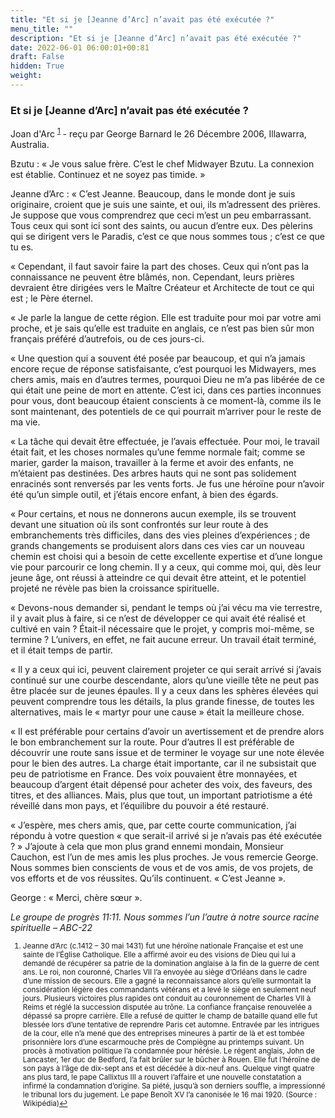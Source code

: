 ```yaml
---
title: "Et si je [Jeanne d’Arc] n’avait pas été exécutée ?"
menu_title: ""
description: "Et si je [Jeanne d’Arc] n’avait pas été exécutée ?"
date: 2022-06-01 06:00:01+00:81
draft: False
hidden: True
weight:
---
```

### Et si je [Jeanne d’Arc] n’avait pas été exécutée ?

Joan d'Arc <sup id="a1">[1](#f1)</sup> - reçu par George Barnard le 26 Décembre 2006, Illawarra, Australia.

Bzutu : « Je vous salue frère. C’est le chef Midwayer Bzutu. La connexion est établie. Continuez et ne soyez pas timide. »

Jeanne d’Arc : « C’est Jeanne. Beaucoup, dans le monde dont je suis originaire, croient que je suis une sainte, et oui, ils m’adressent des prières. Je suppose que vous comprendrez que ceci m’est un peu embarrassant. Tous ceux qui sont ici sont des saints, ou aucun d’entre eux. Des pèlerins qui se dirigent vers le Paradis, c’est ce que nous sommes tous ; c’est ce que tu es.

« Cependant, il faut savoir faire la part des choses. Ceux qui n’ont pas la connaissance ne peuvent être blâmés, non. Cependant, leurs prières devraient être dirigées vers le Maître Créateur et Architecte de tout ce qui est ; le Père éternel.

« Je parle la langue de cette région. Elle est traduite pour moi par votre ami proche, et je sais qu’elle est traduite en anglais, ce n’est pas bien sûr mon français préféré d’autrefois, ou de ces jours-ci.

« Une question qui a souvent été posée par beaucoup, et qui n’a jamais encore reçue de réponse satisfaisante, c’est pourquoi les Midwayers, mes chers amis, mais en d’autres termes, pourquoi Dieu ne m’a pas libérée de ce qui était une peine de mort en attente. C’est ici, dans ces parties inconnues pour vous, dont beaucoup étaient conscients à ce moment-là, comme ils le sont maintenant, des potentiels de ce qui pourrait m’arriver pour le reste de ma vie.

« La tâche qui devait être effectuée, je l’avais effectuée. Pour moi, le travail était fait, et les choses normales qu’une femme normale fait; comme se marier, garder la maison, travailler à la ferme et avoir des enfants, ne m’étaient pas destinées. Des arbres hauts qui ne sont pas solidement enracinés sont renversés par les vents forts. Je fus une héroïne pour n’avoir été qu’un simple outil, et j’étais encore enfant, à bien des égards.

« Pour certains, et nous ne donnerons aucun exemple, ils se trouvent devant une situation où ils sont confrontés sur leur route à des embranchements très difficiles, dans des vies pleines d’expériences ; de grands changements se produisent alors dans ces vies car un nouveau chemin est choisi qui a besoin de cette excellente expertise et d’une longue vie pour parcourir ce long chemin. Il y a ceux, qui comme moi, qui, dès leur jeune âge, ont réussi à atteindre ce qui devait être atteint, et le potentiel projeté ne révèle pas bien la croissance spirituelle.

« Devons-nous demander si, pendant le temps où j’ai vécu ma vie terrestre, il y avait plus à faire, si ce n’est de développer ce qui avait été réalisé et cultivé en vain ? Était-il nécessaire que le projet, y compris moi-même, se termine ? L’univers, en effet, ne fait aucune erreur. Un travail était terminé, et il était temps de partir.

« Il y a ceux qui ici, peuvent clairement projeter ce qui serait arrivé si j’avais continué sur une courbe descendante, alors qu’une vieille tête ne peut pas être placée sur de jeunes épaules. Il y a ceux dans les sphères élevées qui peuvent comprendre tous les détails, la plus grande finesse, de toutes les alternatives, mais le « martyr pour une cause » était la meilleure chose.

« Il est préférable pour certains d’avoir un avertissement et de prendre alors le bon embranchement sur la route. Pour d’autres Il est préférable de découvrir une route sans issue et de terminer le voyage sur une note élevée pour le bien des autres. La charge était importante, car il ne subsistait que peu de patriotisme en France. Des voix pouvaient être monnayées, et beaucoup d’argent était dépensé pour acheter des voix, des faveurs, des titres, et des alliances. Mais, plus que tout, un important patriotisme a été réveillé dans mon pays, et l’équilibre du pouvoir a été restauré.

« J’espère, mes chers amis, que, par cette courte communication, j’ai répondu à votre question « que serait-il arrivé si je n’avais pas été exécutée ? » J’ajoute à cela que mon plus grand ennemi mondain, Monsieur Cauchon, est l’un de mes amis les plus proches. Je vous remercie George. Nous sommes bien conscients de vous et de vos amis, de vos projets, de vos efforts et de vos réussites. Qu’ils continuent. « C’est Jeanne ».

George : « Merci, chère sœur ».

*Le groupe de progrès 11:11. Nous sommes l’un l’autre à notre source racine spirituelle – ABC-22*
<small>

1. <large id="f1"> Jeanne d’Arc (c.1412 – 30 mai 1431) fut une héroïne nationale Française et est une sainte de l’Église Catholique. Elle a affirmé avoir eu des visions de Dieu qui lui a demandé de récupérer sa patrie de la domination anglaise à la fin de la guerre de cent ans. Le roi, non couronné, Charles VII l’a envoyée au siège d’Orléans dans le cadre d’une mission de secours. Elle a gagné la reconnaissance alors qu’elle surmontait la considération légère des commandants vétérans et a levé le siège en seulement neuf jours. Plusieurs victoires plus rapides ont conduit au couronnement de Charles VII à Reims et réglé la succession disputée au trône. La confiance française renouvelée a dépassé sa propre carrière. Elle a refusé de quitter le champ de bataille quand elle fut blessée lors d’une tentative de reprendre Paris cet automne. Entravée par les intrigues de la cour, elle n’a mené que des entreprises mineures à partir de là et est tombée prisonnière lors d’une escarmouche près de Compiègne au printemps suivant. Un procès à motivation politique l’a condamnée pour hérésie. Le régent anglais, John de Lancaster, 1er duc de Bedford, l’a fait brûler sur le bûcher à Rouen. Elle fut l’héroïne de son pays à l’âge de dix-sept ans et est décédée à dix-neuf ans. Quelque vingt quatre ans plus tard, le pape Callixtus III a rouvert l’affaire et une nouvelle constatation a infirmé la condamnation d’origine. Sa piété, jusqu’à son derniers souffle, a impressionné le tribunal lors du jugement. Le pape Benoît XV l’a canonisée le 16 mai 1920. (Source : Wikipédia)[↩](#a1)
